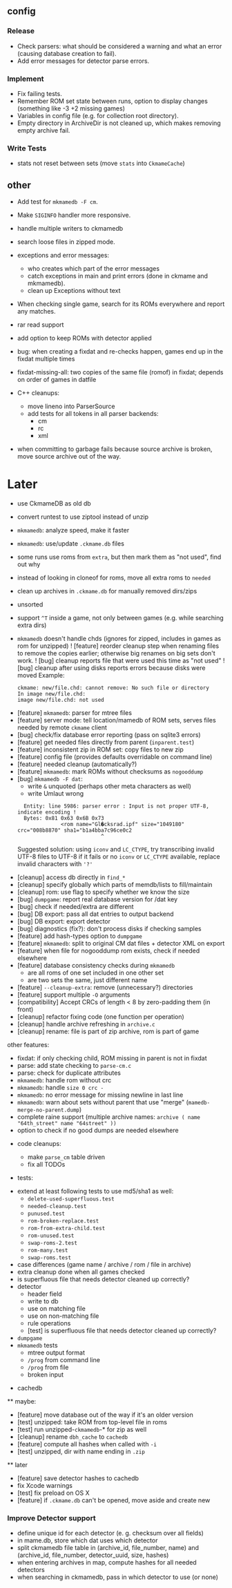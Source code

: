## config

### Release

- Check parsers: what should be considered a warning and what an error (causing database creation to fail).
- Add error messages for detector parse errors.

### Implement

- Fix failing tests.
- Remember ROM set state between runs, option to display changes (something like -3 +2 missing games)
- Variables in config file (e.g. for collection root directory).
- Empty directory in ArchiveDir is not cleaned up, which makes removing empty archive fail.

### Write Tests

- stats not reset between sets (move `stats` into `CkmameCache`)


## other

- Add test for `mkmamedb -F cm`.

- Make `SIGINFO` handler more responsive.

- handle multiple writers to ckmamedb

- search loose files in zipped mode.

- exceptions and error messages:
    - who creates which part of the error messages
    - catch exceptions in main and print errors (done in ckmame and mkmamedb).
    - clean up Exceptions without text

- When checking single game, search for its ROMs everywhere and report any matches.

- rar read support

- add option to keep ROMs with detector applied

- bug: when creating a fixdat and re-checks happen, games end up in the fixdat multiple times

- fixdat-missing-all: two copies of the same file (romof) in fixdat; depends on order of games in datfile

- C++ cleanups:
  - move lineno into ParserSource
  - add tests for all tokens in all parser backends:
    - cm
    - rc
    - xml

- when committing to garbage fails because source archive is broken, move source archive out of the way.

# Later

* use CkmameDB as old db

* convert runtest to use ziptool instead of unzip

* `mkmamedb`: analyze speed, make it faster

* `mkmamedb`: use/update `.ckmame.db` files

* some runs use roms from `extra`, but then mark them as "not used", find out why

* instead of looking in cloneof for roms, move all extra roms to `needed`

* clean up archives in `.ckmame.db` for manually removed dirs/zips

* unsorted
+ support `^T` inside a game, not only between games (e.g. while searching extra dirs)
- `mkmamedb` doesn't handle chds (ignores for zipped, includes in games as rom for unzipped)
! [feature] reorder cleanup step when renaming files to remove the copies
  earlier; otherwise big renames on big sets don't work.
! [bug] cleanup reports file that were used this time as "not used"
! [bug] cleanup after using disks reports errors because disks were moved
  Example:
  ```
  ckmame: new/file.chd: cannot remove: No such file or directory
  In image new/file.chd:
  image new/file.chd: not used
  ```
+ [feature] `mkmamedb`: parser for mtree files
+ [feature] server mode: tell location/mamedb of ROM sets, serves files needed by remote `ckmame` client
+ [bug] check/fix database error reporting (pass on sqlite3 errors)
+ [feature] get needed files directly from parent (`inparent.test`)
+ [feature] inconsistent zip in ROM set: copy files to new zip
+ [feature] config file (provides defaults overridable on command line)
+ [feature] needed cleanup (automatically?)
+ [feature] `mkmamedb`: mark ROMs without checksums as `nogooddump`
+ [bug] `mkmamedb -F dat`:
  - write `&` unquoted (perhaps other meta characters as well)
  - write Umlaut wrong
  ```
    Entity: line 5986: parser error : Input is not proper UTF-8, indicate encoding !
    Bytes: 0x81 0x63 0x6B 0x73
                <rom name="Gl�cksrad.ipf" size="1049180" crc="008b8870" sha1="b1a4bba7c96ce0c2
                             ^
  ```
    Suggested solution: using `iconv` and `LC_CTYPE`, try transcribing invalid UTF-8 files to UTF-8
    if it fails or no `iconv` or `LC_CTYPE` available, replace invalid characters with `'?'`
- [cleanup] access db directly in `find_*`
- [cleanup] specify globally which parts of memdb/lists to fill/maintain
- [cleanup] rom: use flag to specify whether we know the size
- [bug] `dumpgame`: report real database version for /dat key
- [bug] check if needed/extra are different
- [bug] DB export: pass all dat entries to output backend
- [bug] DB export: export detector
- [bug] diagnostics (fix?): don't process disks if checking samples
- [feature] add hash-types option to `dumpgame`
- [feature] `mkmamedb`: split to original CM dat files + detector XML on export
- [feature] when file for nogooddump rom exists, check if needed elsewhere
- [feature] database consistency checks during `mkmamedb`
  - are all roms of one set included in one other set
  - are two sets the same, just different name
- [feature] `--cleanup-extra`: remove (unnecessary?) directories
- [feature] support multiple `-O` arguments
- [compatibility] Accept CRCs of length < 8 by zero-padding them (in front)
- [cleanup] refactor fixing code (one function per operation)
- [cleanup] handle archive refreshing in `archive.c`
- [cleanup] rename: file is part of zip archive, rom is part of game

other features:
- fixdat: if only checking child, ROM missing in parent is not in fixdat
- parse: add state checking to `parse-cm.c`
- parse: check for duplicate attributes
- `mkmamedb`: handle rom without crc
- `mkmamedb`: handle `size 0 crc -`
- `mkmamedb`: no error message for missing newline in last line
- `mkmamedb`: warn about sets without parent that use "merge" (`mamedb-merge-no-parent.dump`)
- complete raine support (multiple archive names: `archive ( name "64th_street" name "64street" ))`
- option to check if no good dumps are needed elsewhere

* code cleanups:
  - make `parse_cm` table driven
  - fix all TODOs

* tests:
- extend at least following tests to use md5/sha1 as well:
  - `delete-used-superfluous.test`
  - `needed-cleanup.test`
  - `punused.test`
  - `rom-broken-replace.test`
  - `rom-from-extra-child.test`
  - `rom-unused.test`
  - `swap-roms-2.test`
  - `rom-many.test`
  - `swap-roms.test`
- case differences (game name / archive / rom / file in archive)
- extra cleanup done when all games checked
- is superfluous file that needs detector cleaned up correctly?
- detector
  - header field
  - write to db
  - use on matching file
  - use on non-matching file
  - rule operations
  - [test] is superfluous file that needs detector cleaned up correctly?
- `dumpgame`
- `mkmamedb` tests
  - mtree output format
  - `/prog` from command line
  - `/prog` from file
  - broken input

* cachedb

** maybe:
- [feature] move database out of the way if it's an older version
- [test] unzipped: take ROM from top-level file in roms
- [test] run unzipped-`ckmamedb`-* for zip as well
- [cleanup] rename `dbh_cache` to `cachedb`
- [feature] compute all hashes when called with `-i`
- [test] unzipped, dir with name ending in `.zip`

** later
- [feature] save detector hashes to cachedb
- fix Xcode warnings
- [test] fix preload on OS X
- [feature] if `.ckmame.db` can't be opened, move aside and create new

### Improve Detector support

- define unique id for each detector (e. g. checksum over all fields)
- in mame.db, store which dat uses which detector
- split ckmamedb file table in (archive_id, file_number, name) and (archive_id, file_number, detector_uuid, size, hashes)
- when entering archives in map, compute hashes for all needed detectors
- when searching in ckmamedb, pass in which detector to use (or none)
